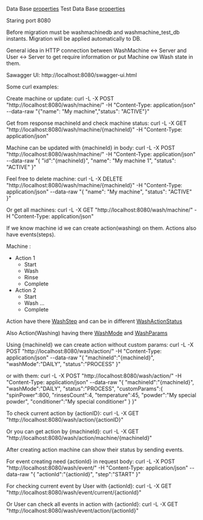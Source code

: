 Data Base [properties](src/main/resources/application.properties)
Test Data Base [properties](src/test/resources/application-test.properties)

Staring port 8080

Before migration must be washmachinedb and washmachine_test_db instants. 
Migration will be applied automatically to DB.

General idea in HTTP connection between WashMachine <-> Server and User <-> Server
to get require information or put Machine ow Wash state in them.

Sawagger UI: http://localhost:8080/swagger-ui.html

Some curl examples:

Create machine or update: 
curl -L -X POST "http://localhost:8080/wash/machine/" -H "Content-Type: application/json" --data-raw "{\"name\": \"My machine\",\"status\": \"ACTIVE\"}"

Get from response machineId and check machine status:
curl -L -X GET "http://localhost:8080/wash/machine/{machineId}" -H "Content-Type: application/json"

Machine can be updated with {machineId} in body:
curl -L -X POST "http://localhost:8080/wash/machine/" -H "Content-Type: application/json" --data-raw "{ \"id\":\"{machineId}\", \"name\": \"My machine 1\", \"status\": \"ACTIVE\" }"

Feel free to delete machine:
curl -L -X DELETE "http://localhost:8080/wash/machine/{machineId}" -H "Content-Type: application/json" --data-raw "{ \"name\": \"My machine\", \"status\": \"ACTIVE\" }"

Or get all machines:
curl -L -X GET "http://localhost:8080/wash/machine/" -H "Content-Type: application/json"


If we know machine id we can create action(washing) on them. Actions also have events(steps).


Machine : 
- Action 1
    - Start
    - Wash 
    - Rinse
    - Complete
- Action 2
    - Start 
    - Wash
    ...
    - Complete


Action have there [WashStep](src/main/java/com/example/washmachine/common/WashStep.java) 
and can be in different [WashActionStatus](src/main/java/com/example/washmachine/common/WashActionStatus.java)

Also Action(Washing) having there [WashMode](src/main/java/com/example/washmachine/common/WashMode.java) 
and [WashParams](src/main/java/com/example/washmachine/entity/WashParams.java)

Using {machineId} we can create action without custom params: 
curl -L -X POST "http://localhost:8080/wash/action/" -H "Content-Type: application/json" --data-raw "{ \"machineId\":\"{machineId}\", \"washMode\":\"DAILY\", \"status\":\"PROCESS\" }"

or with them:
curl -L -X POST "http://localhost:8080/wash/action/" -H "Content-Type: application/json" --data-raw "{ \"machineId\":\"{machineId}\", \"washMode\":\"DAILY\", \"status\":\"PROCESS\", \"customParams\":{ \"spinPower\":800, \"rinsesCount\":4, \"temperature\":45, \"powder\":\"My special powder\", \"conditioner\":\"My special conditioner\" } }"

To check current action by {actionID}:
curl -L -X GET "http://localhost:8080/wash/action/{actionID}" 

Or you can get action by {machineId}:
curl -L -X GET "http://localhost:8080/wash/action/machine/{machineId}"


After creating action machine can show their status by sending events.

For event creating need {actionId} in request body:
curl -L -X POST "http://localhost:8080/wash/event/" -H "Content-Type: application/json" --data-raw "{ \"actionId\":\"{actionId}\", \"step\":\"START\" }"

For checking current event by User with {actionId}:
curl -L -X GET "http://localhost:8080/wash/event/current/{actionId}" 

Or User can check all events in action with {actionId}:
curl -L -X GET "http://localhost:8080/wash/event/action/{actionId}"